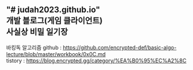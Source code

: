 "# judah2023.github.io"  
개발 블로그(게임 클라이언트)  
사실상 비밀 일기장
---
바킹독 알고리즘
github : https://github.com/encrypted-def/basic-algo-lecture/blob/master/workbook/0x0C.md  
tistory : https://blog.encrypted.gg/category/%EA%B0%95%EC%A2%8C
